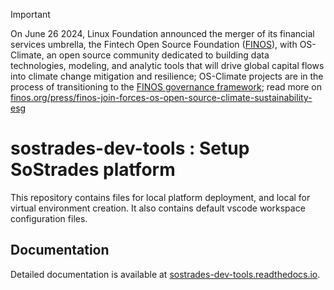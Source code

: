 
> [!IMPORTANT]
> On June 26 2024, Linux Foundation announced the merger of its financial services umbrella, the Fintech Open Source Foundation ([FINOS](https://finos.org)), with OS-Climate, an open source community dedicated to building data technologies, modeling, and analytic tools that will drive global capital flows into climate change mitigation and resilience; OS-Climate projects are in the process of transitioning to the [FINOS governance framework](https://community.finos.org/docs/governance); read more on [finos.org/press/finos-join-forces-os-open-source-climate-sustainability-esg](https://finos.org/press/finos-join-forces-os-open-source-climate-sustainability-esg)

# sostrades-dev-tools : Setup SoStrades platform

This repository contains files for local platform deployment, and local for virtual environment creation. It also contains default vscode workspace configuration files.

## Documentation

Detailed documentation is available at [sostrades-dev-tools.readthedocs.io](https://sostrades-dev-tools.readthedocs.io/).